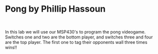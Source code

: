 <h1>
Pong by Phillip Hassoun
</h1>
</br>
<p>In this lab we will use our MSP430's to program the pong videogame. Switches one and two are the bottom player, and switches three and four are the top player. The first one to tag their opponents wall three times wins!!</p>

